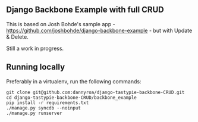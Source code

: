 Django Backbone Example with full CRUD
-----------------------

This is based on Josh Bohde's sample app - https://github.com/joshbohde/django-backbone-example - but with Update & Delete.

Still a work in progress.


Running locally
---------------

Preferably in a virtualenv, run the following commands:

    git clone git@github.com:dannyroa/django-tastypie-backbone-CRUD.git
    cd django-tastypie-backbone-CRUD/backbone_example
    pip install -r requirements.txt
    ./manage.py syncdb --noinput
    ./manage.py runserver
